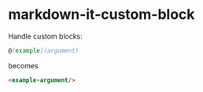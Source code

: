# markdown-it-custom-block

Handle custom blocks:

```md
@[example](argument)
```

becomes

```html
<example-argument/>
```
